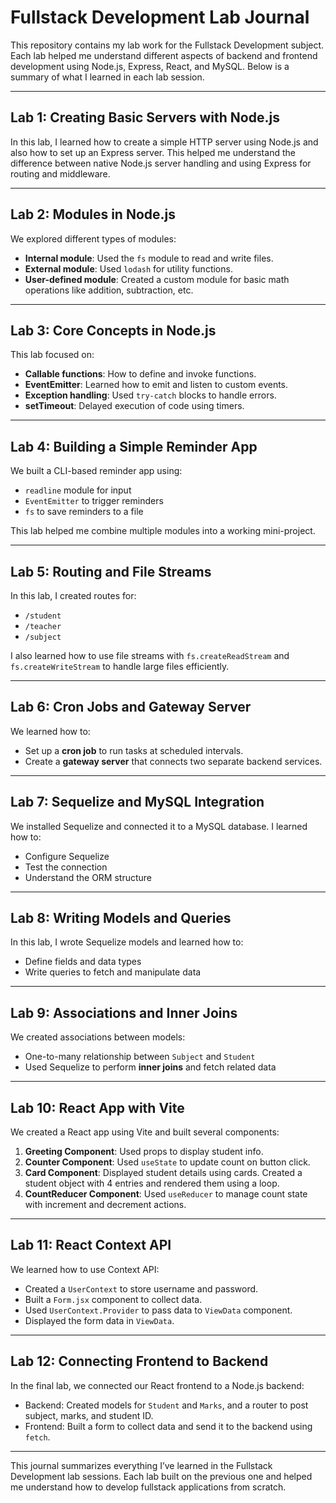 # Fullstack Development Lab Journal

This repository contains my lab work for the Fullstack Development subject. Each lab helped me understand different aspects of backend and frontend development using Node.js, Express, React, and MySQL. Below is a summary of what I learned in each lab session.

---

## Lab 1: Creating Basic Servers with Node.js

In this lab, I learned how to create a simple HTTP server using Node.js and also how to set up an Express server. This helped me understand the difference between native Node.js server handling and using Express for routing and middleware.

---

## Lab 2: Modules in Node.js

We explored different types of modules:
- **Internal module**: Used the `fs` module to read and write files.
- **External module**: Used `lodash` for utility functions.
- **User-defined module**: Created a custom module for basic math operations like addition, subtraction, etc.

---

## Lab 3: Core Concepts in Node.js

This lab focused on:
- **Callable functions**: How to define and invoke functions.
- **EventEmitter**: Learned how to emit and listen to custom events.
- **Exception handling**: Used `try-catch` blocks to handle errors.
- **setTimeout**: Delayed execution of code using timers.

---

## Lab 4: Building a Simple Reminder App

We built a CLI-based reminder app using:
- `readline` module for input
- `EventEmitter` to trigger reminders
- `fs` to save reminders to a file

This lab helped me combine multiple modules into a working mini-project.

---

## Lab 5: Routing and File Streams

In this lab, I created routes for:
- `/student`
- `/teacher`
- `/subject`

I also learned how to use file streams with `fs.createReadStream` and `fs.createWriteStream` to handle large files efficiently.

---

## Lab 6: Cron Jobs and Gateway Server

We learned how to:
- Set up a **cron job** to run tasks at scheduled intervals.
- Create a **gateway server** that connects two separate backend services.

---

## Lab 7: Sequelize and MySQL Integration

We installed Sequelize and connected it to a MySQL database. I learned how to:
- Configure Sequelize
- Test the connection
- Understand the ORM structure

---

## Lab 8: Writing Models and Queries

In this lab, I wrote Sequelize models and learned how to:
- Define fields and data types
- Write queries to fetch and manipulate data

---

## Lab 9: Associations and Inner Joins

We created associations between models:
- One-to-many relationship between `Subject` and `Student`
- Used Sequelize to perform **inner joins** and fetch related data

---

## Lab 10: React App with Vite

We created a React app using Vite and built several components:
1. **Greeting Component**: Used props to display student info.
2. **Counter Component**: Used `useState` to update count on button click.
3. **Card Component**: Displayed student details using cards. Created a student object with 4 entries and rendered them using a loop.
4. **CountReducer Component**: Used `useReducer` to manage count state with increment and decrement actions.

---

## Lab 11: React Context API

We learned how to use Context API:
- Created a `UserContext` to store username and password.
- Built a `Form.jsx` component to collect data.
- Used `UserContext.Provider` to pass data to `ViewData` component.
- Displayed the form data in `ViewData`.

---

## Lab 12: Connecting Frontend to Backend

In the final lab, we connected our React frontend to a Node.js backend:
- Backend: Created models for `Student` and `Marks`, and a router to post subject, marks, and student ID.
- Frontend: Built a form to collect data and send it to the backend using `fetch`.

---

This journal summarizes everything I’ve learned in the Fullstack Development lab sessions. Each lab built on the previous one and helped me understand how to develop fullstack applications from scratch.
